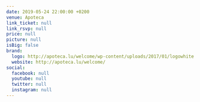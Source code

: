 ```yaml
---
date: 2019-05-24 22:00:00 +0200
venue: Apoteca
link_ticket: null
link_rsvp: null
price: null
picture: null
isBig: false
brand:
  logo: http://apoteca.lu/welcome/wp-content/uploads/2017/01/logowhite.png
  website: http://apoteca.lu/welcome/
social:
  facebook: null
  youtube: null
  twitter: null
  instagram: null
---
```

